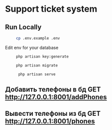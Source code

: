 # Support ticket system

## Run Locally

```bash
     cp .env.example .env
```
Edit env for your database

```bash
     php artisan key:generate
```

```bash
     php artisan migrate
```


```bash
      php artisan serve
```

## Добавить телефоны в бд GET http://127.0.0.1:8001/addPhones
## Вывести телефоны из бд GET http://127.0.0.1:8001/phones
